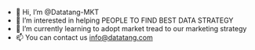 - 👋 Hi, I’m @Datatang-MKT
- 👀 I’m interested in helping PEOPLE TO FIND BEST DATA STRATEGY
- 🌱 I’m currently learning to adopt market tread to our marketing strategy 
- 📫 You can contact us info@datatang.com

<!---
Datatang-MKT/Datatang-MKT is a ✨ special ✨ repository because its `README.md` (this file) appears on your GitHub profile.
You can click the Preview link to take a look at your changes.
--->
